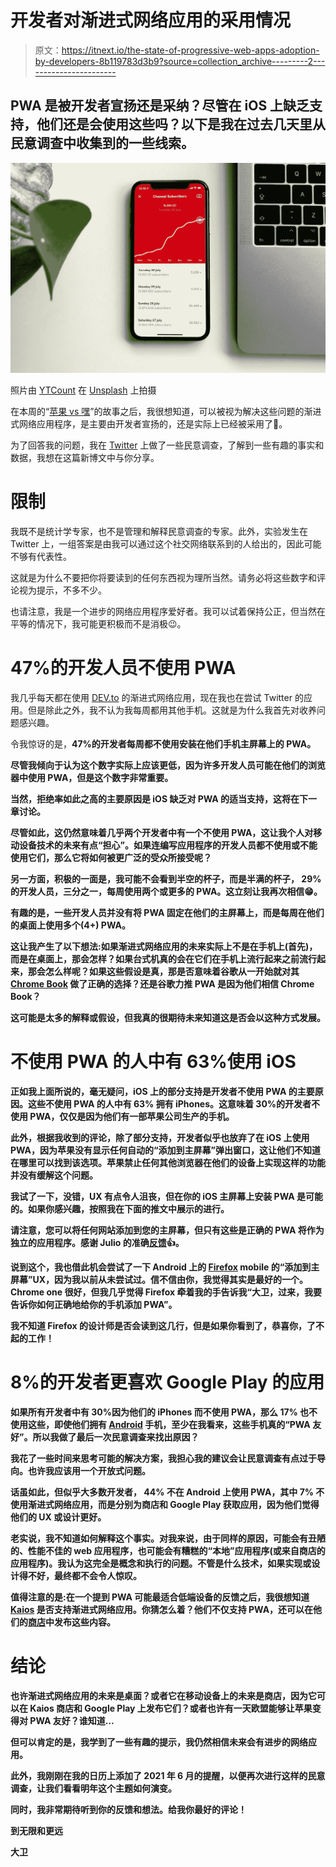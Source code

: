 # 开发者对渐进式网络应用的采用情况

> 原文：<https://itnext.io/the-state-of-progressive-web-apps-adoption-by-developers-8b119783d3b9?source=collection_archive---------2----------------------->

## PWA 是被开发者宣扬还是采纳？尽管在 iOS 上缺乏支持，他们还是会使用这些吗？以下是我在过去几天里从民意调查中收集到的一些线索。

![](img/9bce9b9bf0572451c526547a97cdb2f0.png)

照片由 [YTCount](https://unsplash.com/@ytcount?utm_source=unsplash&utm_medium=referral&utm_content=creditCopyText) 在 [Unsplash](/?utm_source=unsplash&utm_medium=referral&utm_content=creditCopyText) 上拍摄

在本周的“[苹果 vs 嘿](https://twitter.com/dhh/status/1272968382329942017)”的故事之后，我很想知道，可以被视为解决这些问题的渐进式网络应用程序，是主要由开发者宣扬的，还是实际上已经被采用了🤔。

为了回答我的问题，我在 [Twitter](https://twitter.com/) 上做了一些民意调查，了解到一些有趣的事实和数据，我想在这篇新博文中与你分享。

# 限制

我既不是统计学专家，也不是管理和解释民意调查的专家。此外，实验发生在 Twitter 上，一组答案是由我可以通过这个社交网络联系到的人给出的，因此可能不够有代表性。

这就是为什么不要把你将要读到的任何东西视为理所当然。请务必将这些数字和评论视为提示，不多不少。

也请注意，我是一个进步的网络应用程序爱好者。我可以试着保持公正，但当然在平等的情况下，我可能更积极而不是消极😉。

# 47%的开发人员不使用 PWA

我几乎每天都在使用 [DEV.to](https://dev.to) 的渐进式网络应用，现在我也在尝试 Twitter 的应用。但是除此之外，我不认为我每周都用其他手机。这就是为什么我首先对收养问题感兴趣。

令我惊讶的是，**47%的开发者每周都不使用安装在他们手机主屏幕上的 PWA。**

**尽管我倾向于认为这个数字实际上应该更低，因为许多开发人员可能在他们的浏览器中使用 PWA，但是这个数字非常重要。**

**当然，拒绝率如此之高的主要原因是 iOS 缺乏对 PWA 的适当支持，这将在下一章讨论。**

**尽管如此，这仍然意味着几乎两个开发者中有一个不使用 PWA，这让我个人对移动设备技术的未来有点“担心”。如果连编写应用程序的开发人员都不使用或不能使用它们，那么它将如何被更广泛的受众所接受呢？**

**另一方面，积极的一面是，我可能不会看到半空的杯子，而是半满的杯子， **29%** 的开发人员，三分之一，每周使用两个或更多的 PWA。这立刻让我再次相信😁。**

**有趣的是，一些开发人员并没有将 PWA 固定在他们的主屏幕上，而是每周在他们的桌面上使用多个(4+) PWA。**

**这让我产生了以下想法:如果渐进式网络应用的未来实际上不是在手机上(首先)，而是在桌面上，那会怎样？如果台式机真的会在它们在手机上流行起来之前流行起来，那会怎么样呢？如果这些假设是真，那是否意味着谷歌从一开始就对其 [Chrome Book](https://www.google.com/chromebook/) 做了正确的选择？还是谷歌力推 PWA 是因为他们相信 Chrome Book？**

**这可能是太多的解释或假设，但我真的很期待未来知道这是否会以这种方式发展。**

# **不使用 PWA 的人中有 63%使用 iOS**

**正如我上面所说的，毫无疑问，iOS 上的部分支持是开发者不使用 PWA 的主要原因。**这些不使用 PWA 的人中有 63%** 拥有 iPhones。这意味着 30%的开发者不使用 PWA，仅仅是因为他们有一部苹果公司生产的手机。**

**此外，根据我收到的评论，除了部分支持，开发者似乎也放弃了在 iOS 上使用 PWA，因为苹果没有显示任何自动的“添加到主屏幕”弹出窗口，这让他们不知道在哪里可以找到该选项。苹果禁止任何其他浏览器在他们的设备上实现这样的功能并没有缓解这个问题。**

**我试了一下，没错，UX 有点令人沮丧，但在你的 iOS 主屏幕上安装 PWA 是可能的。如果你感兴趣，按照我在下面的推文中展示的进行。**

**请注意，您可以将任何网站添加到您的主屏幕，但只有这些是正确的 PWA 将作为独立的应用程序。感谢 Julio 的准确[反馈](https://twitter.com/jcesarmobile/status/1274625510165884928)👍。**

**说到这个，我也借此机会尝试了一下 Android 上的 [Firefox](https://www.mozilla.org) mobile 的“添加到主屏幕”UX，因为我以前从未尝试过。信不信由你，我觉得其实是最好的一个。Chrome one 很好，但我几乎觉得 Firefox 牵着我的手告诉我“大卫，过来，我要告诉你如何正确地给你的手机添加 PWA”。**

**我不知道 Firefox 的设计师是否会读到这几行，但是如果你看到了，恭喜你，了不起的工作！**

# **8%的开发者更喜欢 Google Play 的应用**

**如果所有开发者中有 30%因为他们的 iPhones 而不使用 PWA，那么 **17%** 也不使用这些，即使他们拥有 [Android](https://www.android.com/) 手机，至少在我看来，这些手机真的“PWA 友好”。所以我做了最后一次民意调查来找出原因？**

**我花了一些时间来思考可能的解决方案，我担心我的建议会让民意调查有点过于导向。也许我应该用一个开放式问题。**

**话虽如此，但似乎大多数开发者， **44%** 不在 Android 上使用 PWA，其中 **7%** 不使用渐进式网络应用，而是分别为商店和 Google Play 获取应用，因为他们觉得他们的 UX 或设计更好。**

**老实说，我不知道如何解释这个事实。对我来说，由于同样的原因，可能会有丑陋的、性能不佳的 web 应用程序，也可能会有糟糕的“本地”应用程序(或来自商店的应用程序)。我认为这完全是概念和执行的问题。不管是什么技术，如果实现或设计得不好，最终都不会令人惊叹。**

**值得注意的是:在一个提到 PWA 可能最适合低端设备的反馈之后，我很想知道 [Kaios](https://www.kaiostech.com/) 是否支持渐进式网络应用。你猜怎么着？他们不仅支持 PWA，还可以在他们的[商店](https://twitter.com/daviddalbusco/status/1274559473206595584)中发布这些内容。**

# **结论**

**也许渐进式网络应用的未来是桌面？或者它在移动设备上的未来是商店，因为它可以在 Kaios 商店和 Google Play 上发布它们？或者也许有一天欧盟能够让苹果变得对 PWA 友好？谁知道…**

**但可以肯定的是，我学到了一些有趣的提示，我仍然相信未来会有进步的网络应用。**

**此外，我刚刚在我的日历上添加了 2021 年 6 月的提醒，以便再次进行这样的民意调查，让我们看看明年这个主题如何演变。**

**同时，我非常期待听到你的反馈和想法。给我你最好的评论！**

**到无限和更远**

**大卫**